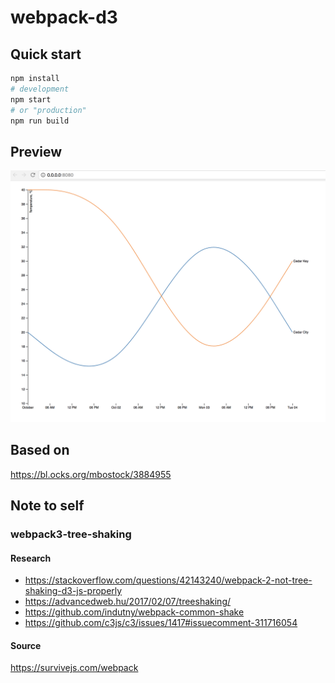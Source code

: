 # webpack-d3

## Quick start
```bash
npm install
# development
npm start
# or "production"
npm run build
```

## Preview
![Screenshot](./resources/screenshot.png)

## Based on
https://bl.ocks.org/mbostock/3884955

## Note to self

### webpack3-tree-shaking

#### Research
- https://stackoverflow.com/questions/42143240/webpack-2-not-tree-shaking-d3-js-properly
- https://advancedweb.hu/2017/02/07/treeshaking/
- https://github.com/indutny/webpack-common-shake
- https://github.com/c3js/c3/issues/1417#issuecomment-311716054

#### Source
https://survivejs.com/webpack
